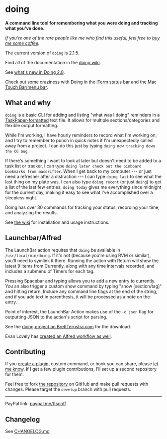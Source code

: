 # doing

**A command line tool for remembering what you were doing and tracking what you've done.**

_If you're one of the rare people like me who find this useful, feel free to [buy me some coffee](http://brettterpstra.com/donate/)._

<!--README-->

The current version of `doing` is <!--VER-->2.1.5<!--END VER-->.

Find all of the documentation in the [doing wiki](https://github.com/ttscoff/doing/wiki).

See [what's new in Doing 2.0](https://brettterpstra.com/2021/11/20/doing-2-dot-0/).

Check out some craziness with Doing in the [iTerm status bar](https://brettterpstra.com/2021/10/15/see-what-youre-doing-in-the-iterm-status-bar/) and the [Mac Touch Bar/menu bar](https://brettterpstra.com/2021/07/21/crazy-bettertouchtool-touch-bar-simulator/).

## What and why

`doing` is a basic CLI for adding and listing "what was I doing" reminders in a [TaskPaper-formatted](https://www.taskpaper.com) text file. It allows for multiple sections/categories and flexible output formatting.

While I'm working, I have hourly reminders to record what I'm working on, and I try to remember to punch in quick notes if I'm unexpectedly called away from a project. I can do this just by typing `doing now tracking down the CG bug`. 

If there's something I want to look at later but doesn't need to be added to a task list or tracker, I can type `doing later check out the pinboard bookmarks from macdrifter`. When I get back to my computer --- or just need a refresher after a distraction --- I can type `doing last` to see what the last thing on my plate was. I can also type `doing recent` (or just `doing`) to get a list of the last few entries. `doing today` gives me everything since midnight for the current day, making it easy to see what I've accomplished over a sleepless night. 

Doing has over 30 commands for tracking your status, recording your time, and analyzing the results.

See [the wiki](https://github.com/ttscoff/doing/wiki) for installation and usage instructions.

## Launchbar/Alfred

The LaunchBar action requires that `doing` be available in `/usr/local/bin/doing`. If it's not (because you're using RVM or similar), you'll need to symlink it there. Running the action with Return will show the latest 9 items from Currently, along with any time intervals recorded, and includes a submenu of Timers for each tag.

Pressing Spacebar and typing allows you to add a new entry to currently. You an also trigger a custom show command by typing "show [section/tag]" and hitting return. Include any command line flags at the end of the string, and if you add text in parenthesis, it will be processed as a note on the entry.

Point of interest, the LaunchBar Action makes use of the `-o json` flag for outputting JSON to the action's script for parsing.

<!--GITHUB-->

See the [doing project on BrettTerpstra.com](https://brettterpstra.com/projects/doing/) for the download.

<!--END GITHUB-->
<!--JEKYLL
{% download 117 %} 
-->

Evan Lovely has [created an Alfred workflow as well](http://www.evanlovely.com/blog/technology/alfred-for-terpstras-doing/).

## Contributing

If you [create a plugin](https://github.com/ttscoff/doing/wiki/Creating-Plugins), custom command, or hook you can share, please [let me know](https://brettterpstra.com/contact/). If I get a few plugin contributions, I'll set up a second repository for them.

Feel free to fork [the repository](https://github.com/ttscoff/doing/) on GitHub and make pull requests with changes. Please target the `develop` branch with pull requests.

<!--END README-->

---

PayPal link: [paypal.me/ttscoff](https://paypal.me/ttscoff)

## Changelog

See [CHANGELOG.md](https://github.com/ttscoff/doing/blob/master/CHANGELOG.md)
